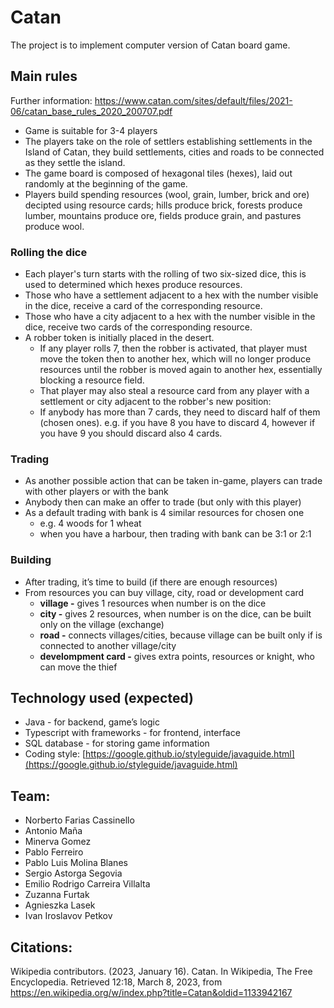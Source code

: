 # Catan

The project is to implement computer version of Catan board game.

## Main rules

Further information: https://www.catan.com/sites/default/files/2021-06/catan_base_rules_2020_200707.pdf


- Game is suitable for 3-4 players
- The players take on the role of settlers establishing settlements in the Island of Catan, they build settlements, cities and roads to be connected as they settle the island.
- The game board is composed of hexagonal tiles (hexes), laid out randomly at the beginning of the game.
- Players build spending resources (wool, grain, lumber, brick and ore) decipted using resource cards;  hills produce brick, forests produce lumber, mountains produce ore, fields produce grain, and pastures produce wool.

### Rolling the dice
- Each player's turn starts with the rolling of two six-sized dice, this is used to determined which hexes produce resources.
- Those who have a settlement adjacent to a hex with the number visible in the dice, receive a card of the corresponding resource.
- Those who have a city adjacent to a hex with the number visible in the dice, receive two cards of the corresponding resource.
- A robber token is initially placed in the desert.
    - If any player rolls 7, then the robber is activated, that player must move the token then to another hex, which will no longer produce resources until the robber is moved again to another hex, essentially blocking a resource field.
    - That player may also steal a resource card from any player with a settlement or city adjacent to the robber's new position:
    - If anybody has more than 7 cards, they need to discard half of them (chosen ones).
    e.g. if you have 8 you have to discard 4, however if you have 9 you should discard also 4 cards.

### Trading

- As another possible action that can be taken in-game, players can trade with other players or with the bank
- Anybody then can make an offer to trade (but only with this player)
- As a default trading with bank is 4 similar resources for chosen one
    - e.g. 4 woods for 1 wheat
    - when you have a harbour, then trading with bank can be 3:1 or 2:1

### Building

- After trading, it’s time to build (if there are enough resources)
- From resources you can buy village, city, road or development card
    - ********************village -******************** gives 1 resources when number is on the dice
    - **************city -************** gives 2 resources, when number is on the dice, can be built only on the village (exchange)
    - ************road -************ connects villages/cities, because village can be built only if is connected to another village/city
    - **************************************develompment card -************************************** gives extra points, resources or knight, who can move the thief


## Technology used (expected)

- Java - for backend, game’s logic
- Typescript with frameworks - for frontend, interface
- SQL database - for storing game information
- Coding style: [https://google.github.io/styleguide/javaguide.html](https://google.github.io/styleguide/javaguide.html)

## Team:

- Norberto Farias Cassinello
- Antonio Maña
- Minerva Gomez
- Pablo Ferreiro
- Pablo Luis Molina Blanes
- Sergio Astorga Segovia
- Emilio Rodrigo Carreira Villalta
- Zuzanna Furtak
- Agnieszka Lasek
- Ivan Iroslavov Petkov

## Citations:

Wikipedia contributors. (2023, January 16). Catan. In Wikipedia, The Free Encyclopedia. Retrieved 12:18, March 8, 2023, from https://en.wikipedia.org/w/index.php?title=Catan&oldid=1133942167
